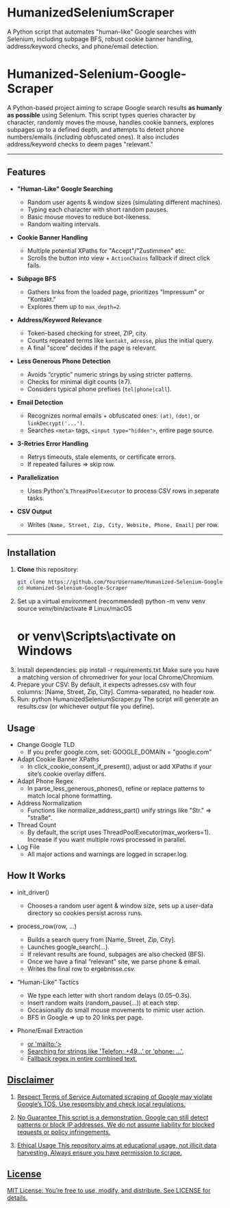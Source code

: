 # HumanizedSeleniumScraper
A Python script that automates "human-like" Google searches with Selenium, including subpage BFS,  robust cookie banner handling, address/keyword checks, and phone/email detection.

# Humanized-Selenium-Google-Scraper

A Python-based project aiming to scrape Google search results **as humanly as possible** using Selenium. This script types queries character by character, randomly moves the mouse, handles cookie banners, explores subpages up to a defined depth, and attempts to detect phone numbers/emails (including obfuscated ones). It also includes address/keyword checks to deem pages "relevant."

---

## Features

- **"Human-Like" Google Searching**  
  - Random user agents & window sizes (simulating different machines).  
  - Typing each character with short random pauses.  
  - Basic mouse moves to reduce bot-likeness.  
  - Random waiting intervals.

- **Cookie Banner Handling**  
  - Multiple potential XPaths for "Accept"/"Zustimmen" etc.  
  - Scrolls the button into view + `ActionChains` fallback if direct click fails.

- **Subpage BFS**  
  - Gathers links from the loaded page, prioritizes "Impressum" or "Kontakt."  
  - Explores them up to `max_depth=2`.

- **Address/Keyword Relevance**  
  - Token-based checking for street, ZIP, city.  
  - Counts repeated terms like `kontakt`, `adresse`, plus the initial query.  
  - A final "score" decides if the page is relevant.

- **Less Generous Phone Detection**  
  - Avoids “cryptic” numeric strings by using stricter patterns.  
  - Checks for minimal digit counts (≥7).  
  - Considers typical phone prefixes (`tel|phone|call`).

- **Email Detection**  
  - Recognizes normal emails + obfuscated ones: `(at)`, `(dot)`, or `linkDecrypt('...')`.  
  - Searches `<meta>` tags, `<input type="hidden">`, entire page source.

- **3-Retries Error Handling**  
  - Retrys timeouts, stale elements, or certificate errors.  
  - If repeated failures => skip row.

- **Parallelization**  
  - Uses Python's `ThreadPoolExecutor` to process CSV rows in separate tasks.

- **CSV Output**  
  - Writes `[Name, Street, Zip, City, Website, Phone, Email]` per row.

---

## Installation

1. **Clone** this repository:
   ```bash
   git clone https://github.com/YourUsername/Humanized-Selenium-Google-Scraper.git
   cd Humanized-Selenium-Google-Scraper
2. Set up a virtual environment (recommended)
   python -m venv venv
   source venv/bin/activate  # Linux/macOS
   # or venv\Scripts\activate on Windows
3. Install dependencies:
   pip install -r requirements.txt
   Make sure you have a matching version of chromedriver for your local Chrome/Chromium.
4. Prepare your CSV:
   By default, it expects adresses.csv with four columns: [Name, Street, Zip, City].
   Comma-separated, no header row.
5. Run:
   python HumanizedSeleniumScraper.py
   The script will generate an results.csv (or whichever output file you define).

## Usage

- Change Google TLD
  - If you prefer google.com, set: GOOGLE_DOMAIN = "google.com"
- Adapt Cookie Banner XPaths
  - In click_cookie_consent_if_present(), adjust or add XPaths if your site’s cookie overlay differs.
- Adapt Phone Regex
  - In parse_less_generous_phones(), refine or replace patterns to match local phone formatting.
- Address Normalization
  - Functions like normalize_address_part() unify strings like "Str." => "straße".
- Thread Count
  - By default, the script uses ThreadPoolExecutor(max_workers=1). Increase if you want multiple rows processed in parallel.
- Log File
  - All major actions and warnings are logged in scraper.log.
 
## How It Works

- init_driver()
  - Chooses a random user agent & window size, sets up a user-data directory so cookies persist across runs.

- process_row(row, ...)
  - Builds a search query from [Name, Street, Zip, City].
  - Launches google_search(...).
  - If relevant results are found, subpages are also checked (BFS).
  - Once we have a final “relevant” site, we parse phone & email.
  - Writes the final row to ergebnisse.csv.

- “Human-Like” Tactics
  - We type each letter with short random delays (0.05–0.3s).
  - Insert random waits (random_pause(...)) at each step.
  - Occasionally do small mouse movements to mimic user action.
  - BFS in Google => up to 20 links per page.

- Phone/Email Extraction
  - <a href='tel:'> or 'mailto:'>
  - Searching for strings like 'Telefon: +49...' or 'phone: ...'.
  - Fallback regex in entire combined text.
 
## Disclaimer

1. Respect Terms of Service
   Automated scraping of Google may violate Google’s TOS.
   Use responsibly and check local regulations.

2. No Guarantee
   This script is a demonstration. Google can still detect patterns or block IP addresses.
   We do not assume liability for blocked requests or policy infringements.

3. Ethical Usage
   This repository aims at educational usage, not illicit data harvesting.
   Always ensure you have permission to scrape.

## License

MIT License:
You’re free to use, modify, and distribute. See LICENSE for details.
